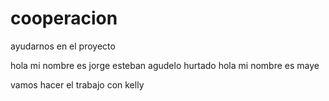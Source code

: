 # cooperacion
ayudarnos en el proyecto

hola mi nombre es jorge esteban agudelo hurtado
hola mi nombre es maye 

vamos hacer el trabajo con kelly
